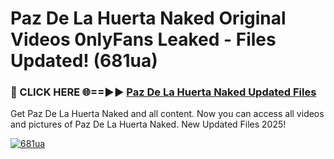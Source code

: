 # Paz De La Huerta Naked Original Videos 0nlyFans Leaked - Files Updated! (681ua)

<h3>🔴 CLICK HERE 🌐==►► <a href="https://tinyurl.com/yckcrads" rel="nofollow">Paz De La Huerta Naked Updated Files</a></h3>

Get Paz De La Huerta Naked and all content. Now you can access all videos and pictures of Paz De La Huerta Naked. New Updated Files 2025!

[![681ua](https://i.imgur.com/hpKpOFt.gif)](https://tinyurl.com/yckcrads)
